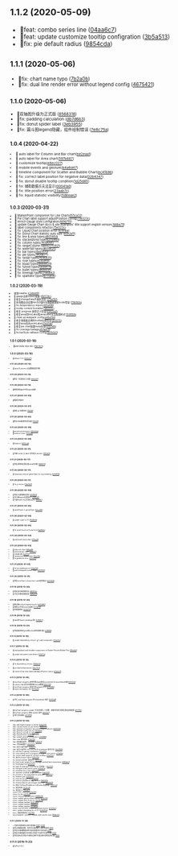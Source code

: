 ## <small>1.1.2 (2020-05-09)
- 🌟feat: combo series line ([04aa6c7](https://github.com/antvis/G2Plot/commit/04aa6c7))
- 🌟feat: update customize tooltip configration ([3b5a513](https://github.com/antvis/G2Plot/commit/3b5a513))
- 🐞fix: pie default radius ([9854cda](https://github.com/antvis/G2Plot/commit/9854cda))

## <small>1.1.1 (2020-05-06)
- 🐞fix: chart name typo ([7b2a0b](https://github.com/antvis/G2Plot/commit/7b2a0b0))
- 🐞fix: dual line render error without legend config ([4675421](https://github.com/antvis/G2Plot/commit/4675421))

## <small>1.1.0 (2020-05-06)
- 🌟双轴图升级为正式版 ([8568318](https://github.com/antvis/G2Plot/commit/8568318))
- 🐞fix: padding calculation ([db7d6b3](https://github.com/antvis/G2Plot/commit/db7d6b3))
- 🐞fix: donut spider label ([3eb3955](https://github.com/antvis/G2Plot/commit/3eb3955))
- 🐞fix: 漏斗图legend隐藏，组件绘制错误 ([7e8c75a](https://github.com/antvis/G2Plot/commit/7e8c75a))

## <small>1.0.4 (2020-04-22)
- 🌟 auto label for Column and Bar chart([be2eaa1](https://github.com/antvis/G2Plot/commit/be2eaa1))
- 🌟 auto label for Area chart([597b667](https://github.com/antvis/G2Plot/commit/597b667))
- 🌟 customize tooltip([e8ec027](https://github.com/antvis/G2Plot/commit/e8ec027))
- 🌟 mobile events and gesture([b4a8d47](https://github.com/antvis/G2Plot/commit/b4a8d47))
- 🌟 timeline component for Scatter and Bubble Chart([ec4f686](https://github.com/antvis/G2Plot/commit/ec4f686))
- 🐞 fix: correct label position for negative data([02b4347](https://github.com/antvis/G2Plot/commit/02b4347))
- 🐞 fix: donut disable tooltip condition([1d25d85](https://github.com/antvis/G2Plot/commit/1d25d85))
- 🐞 fix: 辅助数据点无法显示([00041a0](https://github.com/antvis/G2Plot/commit/00041a0))
- 🐞 fix: title position error([23aab7c](https://github.com/antvis/G2Plot/commit/23aab7c))
- 🐞 fix: liquid statistic visibility([5d6eae2](https://github.com/antvis/G2Plot/commit/5d6eae2))

## <small>1.0.3 (2020-03-31)
- 🌟 MarkerPoint componnet for Line Chart([055ca32](https://github.com/antvis/G2Plot/commit/055ca32))
- 🌟 Pie Chart label support adjustPosition config([75e323c](https://github.com/antvis/G2Plot/commit/75e323c))
- 🌟 enrich Gauge style configration([fd9d7f0](https://github.com/antvis/G2Plot/commit/fd9d7f0))
- 📃 update Gauge Chart docs & site examples' title support english verison([1ddba79](https://github.com/antvis/G2Plot/commit/1ddba79))
- 🚧 label components refactor([75e323c](https://github.com/antvis/G2Plot/commit/a72849d))
- 🐞 fix: Liquid Chart position error ([8781ba](https://github.com/antvis/G2Plot/commit/8781ba9))
- 🐞 fix: Donut Chart statistic auto size ([6ce2a11](https://github.com/antvis/G2Plot/commit/6ce2a11))
- 🐞 fix: line & area types([d60146d](https://github.com/antvis/G2Plot/commit/d60146d))
- 🐞 fix: stackedArea type([62c6ed9](https://github.com/antvis/G2Plot/commit/62c6ed9))
- 🐞 fix: column types([165b00c](https://github.com/antvis/G2Plot/commit/165b00c))
- 🐞 fix: rangeColumn types([17f582f](https://github.com/antvis/G2Plot/commit/17f582f))
- 🐞 fix: waterfall types([d60942c](https://github.com/antvis/G2Plot/commit/d60942c))
- 🐞 fix: bar types([daa3070](https://github.com/antvis/G2Plot/commit/daa3070))
- 🐞 fix: pie types([7e05b77](https://github.com/antvis/G2Plot/commit/7e05b77))
- 🐞 fix: rardar types([f646a35](https://github.com/antvis/G2Plot/commit/f646a35))
- 🐞 fix: rose types([ec45ef9](https://github.com/antvis/G2Plot/commit/ec45ef9))
- 🐞 fix: liquid types([d666629](https://github.com/antvis/G2Plot/commit/d666629))
- 🐞 fix: funnel types([0cb8f7b](https://github.com/antvis/G2Plot/commit/0cb8f7b))
- 🐞 fix: bullet types([ded949f](https://github.com/antvis/G2Plot/commit/ded949f))
- 🐞 fix: treemap types([2180bd2](https://github.com/antvis/G2Plot/commit/2180bd2))
- 🐞 fix: sparkline types([d715a56](https://github.com/antvis/G2Plot/commit/d715a56))



## <small>1.0.2 (2020-03-19)
- 更新readme ([c2dbdd0](https://github.com/antvis/G2Plot/commit/c2dbdd0))
- 🐞 gauge去除lodash依赖 ([8bf22bc](https://github.com/antvis/G2Plot/commit/8bf22bc))
- 🐞 修复changeData不重新渲染 ([c7bd150](https://github.com/antvis/G2Plot/commit/c7bd150))
- 🐞 折线图自动设置min为0值时导致数据更新scale错误 ([70b0b2e](https://github.com/antvis/G2Plot/commit/70b0b2e))
- 🐞 fix denpendency import([491e498](https://github.com/antvis/G2Plot/commit/491e498))
- 🌟 tooltip content formatter([1d6264c](https://github.com/antvis/G2Plot/commit/1d6264c))
- 🐞 修复 progress 类型定义错误([4942ea3](https://github.com/antvis/G2Plot/commit/4942ea3))
- 🐞 修复area的lineLabel和areaLabel无法配置样式([132892b](https://github.com/antvis/G2Plot/commit/132892b))
- 🐞 clean up webpack config([a48a7dd](https://github.com/antvis/G2Plot/commit/a48a7dd))
- 🐞 修复多图表实例时tooltip位置错误([d202f12](https://github.com/antvis/G2Plot/commit/d202f12))
- 🐞 修复area丢失pointLabel([31e97d6](https://github.com/antvis/G2Plot/commit/31e97d6))
- 🐞 修复pie chart配置meta失效([0f15569](https://github.com/antvis/G2Plot/commit/0f15569))
- 🐞 fix coverage badage([d50abc8](https://github.com/antvis/G2Plot/commit/d50abc8))
- 🐞 fix barStyle callback config([8d7b0d3](https://github.com/antvis/G2Plot/commit/8d7b0d3))

## <small>1.0.1 (2020-03-16)
- 🌟add tooltip style doc ([f8879c9](https://github.com/antvis/G2Plot/commit/f8879c9))

## <small>1.0.0 (2020-03-16)
- 🌟release 1.0.0 ([e6d2a37](https://github.com/antvis/G2Plot/commit/d55b370))

## <small>0.11.40 (2020-03-13)</small>
- 🐞Liquid & process 必选数据类型判断

## <small>0.11.39 (2020-03-13)</small>
- 🐞修复一些类型定义问题 ([e6d2a37](https://github.com/antvis/G2Plot/commit/e6d2a37))

## <small>0.11.38 (2020-03-12)</small>
- 🐞移除饼图label中的lodash依赖

## <small>0.11.37 (2020-03-09)</small>
- 🌟重新发布版本

## <small>0.11.36 (2020-03-07)</small>
- 🌟更新 g2 依赖版本 ([51b3df](https://github.com/antvis/G2Plot/commit/2f8104a))

## <small>0.11.35 (2020-03-02)</small>
- 🌟修复词云图透明背景问题 ([51b3df](https://github.com/antvis/G2Plot/commit/51b3df))

## <small>0.11.34 (2020-02-28)</small>
- 🌟wordcloud animation ([d94d3dd](https://github.com/antvis/G2Plot/commit/d94d3dd))
- 🌟sunburst event ([1456a81](https://github.com/antvis/G2Plot/commit/1456a81))

## <small>0.11.33 (2020-02-28)</small>
- 🌟Sunburst ([5692ca6](https://github.com/antvis/G2Plot/commit/5692ca6))

## <small>0.11.32 (2020-02-21)</small>
- 🐞 饼图 tooltip 与 label 对外透出 percent ([365fd0f](https://github.com/antvis/G2Plot/commit/365fd0f))

## <small>0.11.31 (2020-02-17)</small>
- 🐞 修复瀑布图必需设置meta的问题 ([3669511](https://github.com/antvis/G2Plot/commit/3669511))

## <small>0.11.30 (2020-02-17)</small>
- 🐞 temporary remove geomCliper for svg rendering ([be69918](https://github.com/antvis/G2Plot/commit/be69918))

## <small>0.11.29 (2020-02-17)</small>
- 🐞 fix g version ([03a33d7](https://github.com/antvis/G2Plot/commit/03a33d7))

## <small>0.11.28 (2020-02-06)</small>
- 🐞 修复水波图图形剪裁 ([b93f605](https://github.com/antvis/G2Plot/commit/b93f605))
- 🐞 热力图legend位置错误 ([c989c87](https://github.com/antvis/G2Plot/commit/c989c87))
- 🐞 升级Scale 3.0之后的bug fix ([1f698b1](https://github.com/antvis/G2Plot/commit/1f698b1))


## <small>0.11.27 (2020-02-06)</small>
- 🐞 panelCliper => geomCliper ([52cc285](https://github.com/antvis/G2Plot/commit/52cc285c1f9427699e8a9b41fd4a749eefd40397))

## <small>0.11.26 (2020-02-06)</small>
- 🌟 update scale to 3.0 ([6538cfd](https://github.com/antvis/G2Plot/commit/6538cfd6d900ad886ac34ad8013b8d9a902184f3))

## <small>0.11.25 (2020-02-05)</small>
- 🐞 fix word-cloud not found error([1ad5d4c](https://github.com/antvis/G2Plot/commit/1ad5d4cc1f5a773e600b5c8905c29530c574ec96))

## <small>0.11.24 (2020-02-04)</small>
- 🌟 add word-cloud chart ([2f1baa9](https://github.com/antvis/G2Plot/pull/513/commits))

## <small>0.11.23 (2020-02-03)</small>
- 🌟 add rose chart ([f99aaf8](https://github.com/antvis/G2Plot/commit/f99aaf8))
- 🌟 add treemap chart ([703fba7](https://github.com/antvis/G2Plot/commit/703fba7))
- 🌟 对比漏斗图 ([fa411f2](https://github.com/antvis/G2Plot/commit/fa411f2))
- 🌟 transposed funnel chart ([f9cbf5b](https://github.com/antvis/G2Plot/commit/f9cbf5b))
- 🐞 fix guideLine error ([d310520](https://github.com/antvis/G2Plot/commit/d310520))

## <small>0.11.21 (2020-01-02)</small>
- 🐞 fix top padding error ([53de76f](https://github.com/antvis/G2Plot/commit/53de76f))
- 🌟 add overlapped combo chart ([c893594](https://github.com/antvis/G2Plot/commit/c893594))

## <small>0.11.20 (2019-12-31)</small>
- 🐞 修复miniChart-column time scale绘制错误 ([b00163b](https://github.com/antvis/G2Plot/commit/b00163b))

## <small>0.11.19 (2019-12-30)</small>
- 🐞 修复直方图绘制失效 ([d8097dc](https://github.com/antvis/G2Plot/commit/d8097dc))
- 🌟 优化折线图动画效果 ([4a8a028](https://github.com/antvis/G2Plot/commit/4a8a028))

## <small>0.11.18 (2019-12-30)</small>
- 🐞 散点图tooltip & legend bug fix ([b452862](https://github.com/antvis/G2Plot/commit/b452862))
- 🐞 移除util中的moment依赖 ([077a2c6](https://github.com/antvis/G2Plot/commit/077a2c6))
- 🌟 新增瀑布图 ([4c6d703](https://github.com/antvis/G2Plot/commit/4c6d703))

## <small>0.11.15 (2019-12-23)</small>
- 🐞 label参与auto-padding计算 ([0c566c1](https://github.com/antvis/G2Plot/commit/0c566c1))

## <small>0.11.13 (2019-12-23)</small>
- 🐞 修改条形图legend和tooltip顺序颠倒问题 ([e4f8f68](https://github.com/antvis/G2Plot/commit/e4f8f68))

## <small>0.11.9 (2019-12-16)</small>
- 🐞 update dependency version: g2 scale component ([23ca0ec](https://github.com/antvis/G2Plot/commit/23ca0ec))

## <small>0.11.7 (2019-12-16)</small>

- 🌟 add quadrant and trendline components to Scatter Plot and Bubble Plot ([2f6c8a0](https://github.com/antvis/G2Plot/commit/2f6c8a0))

- 🌟 update documents and demos ([f33071c](https://github.com/antvis/G2Plot/commit/f33071c))



## <small>0.11.6 (2019-12-12)</small>
- 🐞 fix dependency version ([1369b34](https://github.com/antvis/G2Plot/commit/1369b34))

- 🌟 pie label enhancement ([52e77c0](https://github.com/antvis/G2Plot/commit/52e77c0))

- 🌟 column & bar chart label add adjustPosition option ([e0bbc53](https://github.com/antvis/G2Plot/commit/e0bbc53))


## <small>0.11.5 (2019-12-09)</small>

- 🐞 miniChart-progress 使用代理shape解决mouseenter & mouseleave问题([63253c6](https://github.com/antvis/G2Plot/commit/63253c6))
- 🐞 column chart无法正确绘制timecat数据([2950739](https://github.com/antvis/G2Plot/commit/2950739))
- 🌟 miniChart-progress 更强大的update()方法 ([b77d489](https://github.com/antvis/G2Plot/commit/b77d489))
- 🌟 export declaration file ([6f73e29](https://github.com/antvis/G2Plot/commit/6f73e29))

## <small>0.11.4 (2019-12-06)</small>

- 🐞 优化 tinyChart-progress 的 mouseleave 事件 ([52512d8](https://github.com/antvis/G2Plot/commit/52512d8))

## <small>0.11.3 (2019-12-05)</small>

- 🌟tinyChart-progress update 方法支持第二个参数：更新时的样式配置,增加动画配置 ([b10719c](https://github.com/antvis/G2Plot/commit/b10719c))
- 🌟tinyChart-progress 增加 marker 组件 ([afe05e7](https://github.com/antvis/G2Plot/commit/afe05e7))
- 🌟 相关文档更新 ([e214f83](https://github.com/antvis/G2Plot/commit/e214f83))

## <small>0.11.2 (2019-12-04)</small>

- feat: add legend margin to theme ([4dba674](https://github.com/antvis/g2plot/commit/4dba674))
- feat: canvas events as plot events ([9bdc754](https://github.com/antvis/g2plot/commit/9bdc754))
- feat: general configration dpcument english version ([e607292](https://github.com/antvis/g2plot/commit/e607292))
- feat: general-config-doc en ([7626d12](https://github.com/antvis/g2plot/commit/7626d12))
- feat: getting-started-en ([d0d58e9](https://github.com/antvis/g2plot/commit/d0d58e9))
- feat: unbind event ([122812f](https://github.com/antvis/g2plot/commit/122812f))
- feat: update general-config docs ([c523986](https://github.com/antvis/g2plot/commit/c523986))
- feat: view 事件透传 ([e7ae72a](https://github.com/antvis/g2plot/commit/e7ae72a))
- feat: 增加图层事件，支持嵌套 ([01835f1](https://github.com/antvis/g2plot/commit/01835f1))
- feat: 字符串转数字 ([d594655](https://github.com/antvis/g2plot/commit/d594655))
- feat: 自定义组件事件 ([219ec11](https://github.com/antvis/g2plot/commit/219ec11))
- feat: 自定义组件的 mouseenter & mouseleave 事件分发 ([04c6894](https://github.com/antvis/g2plot/commit/04c6894))
- fix: cdn link in getting-started doc ([fa7a40e](https://github.com/antvis/g2plot/commit/fa7a40e))
- fix: color setting error in progress & support size option ([c31d91e](https://github.com/antvis/g2plot/commit/c31d91e))
- fix: correct data range for vertical scrollbar ([e2a02ac](https://github.com/antvis/g2plot/commit/e2a02ac))
- fix: dblClick event name ([f24b57b](https://github.com/antvis/g2plot/commit/f24b57b))
- fix: eventController 类型定义 ([f67f744](https://github.com/antvis/g2plot/commit/f67f744))
- fix: fixed scale ranges for percentage stacked bar/column/area ([4383eb2](https://github.com/antvis/g2plot/commit/4383eb2))
- fix: homepage link ([a24b7ee](https://github.com/antvis/g2plot/commit/a24b7ee))
- fix: layer & viewLayer eventParser 命名统一 ([fbcf212](https://github.com/antvis/g2plot/commit/fbcf212))
- fix: line layer event parser name ([e92a91e](https://github.com/antvis/g2plot/commit/e92a91e))
- fix: minichart docs typo ([0fbea36](https://github.com/antvis/g2plot/commit/0fbea36))
- fix: optimize scrollbar range calculate ([2ab4201](https://github.com/antvis/g2plot/commit/2ab4201))
- fix: position is not supported for axisLabel ([6872f57](https://github.com/antvis/g2plot/commit/6872f57))
- fix: readme typo ([2c532b9](https://github.com/antvis/g2plot/commit/2c532b9))
- fix: remove console log ([c79af35](https://github.com/antvis/g2plot/commit/c79af35))
- fix: remove sideEffects flag for now ([5f80695](https://github.com/antvis/g2plot/commit/5f80695))
- fix: reverse data for percentage stack bar ([36adb84](https://github.com/antvis/g2plot/commit/36adb84))
- fix: 修复 Pie Ring 的 labelLine 以及 area 的透明度 ([7af0ccd](https://github.com/antvis/g2plot/commit/7af0ccd))
- fix: 类型声明 ([7ec6cc8](https://github.com/antvis/g2plot/commit/7ec6cc8))
- fix: 类型定义 ([7f8eab3](https://github.com/antvis/g2plot/commit/7f8eab3))
- chore: 0.11.1 => 0.11.2 ([625af38](https://github.com/antvis/g2plot/commit/625af38))
- chore: fix lint ([d2f76c5](https://github.com/antvis/g2plot/commit/d2f76c5))
- chore: remove canvas event ([2888446](https://github.com/antvis/g2plot/commit/2888446))
- chore: update github release action ([df14c84](https://github.com/antvis/g2plot/commit/df14c84))
- chore: update links & site-en ([4ad6b4d](https://github.com/antvis/g2plot/commit/4ad6b4d))
- chore: update readme ([4e40699](https://github.com/antvis/g2plot/commit/4e40699))
- chore: update readme ([4aadd5c](https://github.com/antvis/g2plot/commit/4aadd5c))
- chore: update readme ([247ae84](https://github.com/antvis/g2plot/commit/247ae84))
- chore: use ACCESS_TOKEN for release action ([e0545e0](https://github.com/antvis/g2plot/commit/e0545e0))
- docs: update changelog for v0.11.1 ([be6d94d](https://github.com/antvis/g2plot/commit/be6d94d))
- docs: 更新资源地址 ([14271f0](https://github.com/antvis/g2plot/commit/14271f0))
- docs(readme): optimize readme style, and fix typo ([86db2cf](https://github.com/antvis/g2plot/commit/86db2cf))

## <small>0.11.1 (2019-11-26)</small>

- 🔥 官网文档和图表示例大量更新 [#287](https://github.com/antvis/G2Plot/pull/287), [#298](https://github.com/antvis/G2Plot/pull/298)
- 🌟 默认隐藏条形图、和百分比条形图 X 轴的刻度线 [#297](https://github.com/antvis/G2Plot/pull/297)
- 🐞 修复折线图数据标签中某些配置项不生效问题 [#290](https://github.com/antvis/G2Plot/pull/290)
- 🐞 修复折线图轴样式在响应式布局下可能不生效的问题 [#299](https://github.com/antvis/G2Plot/pull/299)
- 🐞 修复鼠标悬浮提示在图形边缘时可能出现位置错误的问题 [#302](https://github.com/antvis/G2Plot/pull/302)

## 0.11.0 (2019-11-22)

- 🌟G2Plot 0.11.0
